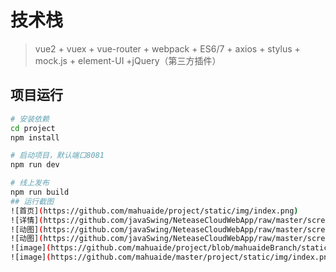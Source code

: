 # 技术栈

> vue2 + vuex + vue-router + webpack + ES6/7 + axios + stylus + mock.js + element-UI +jQuery（第三方插件）

## 项目运行

``` bash
# 安装依赖
cd project
npm install

# 启动项目，默认端口8081
npm run dev

# 线上发布
npm run build
## 运行截图
![首页](https://github.com/mahuaide/project/static/img/index.png)
![详情](https://github.com/javaSwing/NeteaseCloudWebApp/raw/master/screenshots/2.png)
![动图](https://github.com/javaSwing/NeteaseCloudWebApp/raw/master/screenshots/3.gif)
![动图](https://github.com/javaSwing/NeteaseCloudWebApp/raw/master/screenshots/4.gif)
![image](https://github.com/mahuaide/project/blob/mahuaideBranch/static/img/index.png?raw=true)
![image](https://github.com/mahuaide/master/project/static/img/index.png)

